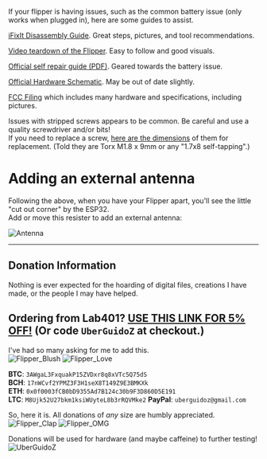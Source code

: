 If your flipper is having issues, such as the common battery issue (only works when plugged in), here are some guides to assist.

[iFixIt Disassembly Guide](https://www.ifixit.com/Guide/Flipper+Zero+Disassembly/151455). Great steps, pictures, and tool recommendations.

[Video teardown of the Flipper](https://www.youtube.com/watch?v=38pHe7M4vl8). Easy to follow and good visuals.

[Official self repair guide (PDF)](https://cdn.flipperzero.one/self-repair-guide.pdf). Geared towards the battery issue.

[Official Hardware Schematic](https://docs.flipperzero.one/development/hardware/schematic). May be out of date slightly.

[FCC Filing](https://fccid.io/2A2V6-FZ) which includes many hardware and specifications, including pictures.

Issues with stripped screws appears to be common. Be careful and use a quality screwdriver and/or bits!<br>
If you need to replace a screw, [here are the dimensions](https://user-images.githubusercontent.com/57457139/174870632-501c9aad-ded6-46b5-8618-ba4aa8efa1e4.png) of them for replacement. (Told they are Torx M1.8 x 9mm or any "1.7x8 self-tapping".)

# Adding an external antenna

Following the above, when you have your Flipper apart, you'll see the little "cut out corner" by the ESP32.<br>
Add or move this resister to add an external antenna:

![Antenna](https://user-images.githubusercontent.com/57457139/208997871-a667b88b-fd31-412d-8a1e-fabb17223a96.jpg)

-----

## Donation Information

Nothing is ever expected for the hoarding of digital files, creations I have made, or the people I may have helped.

## Ordering from Lab401? [USE THIS LINK FOR 5% OFF!](https://lab401.com/r?id=vsmgoc) (Or code `UberGuidoZ` at checkout.)

I've had so many asking for me to add this.<br>
![Flipper_Blush](https://user-images.githubusercontent.com/57457139/183561666-4424a3cc-679b-4016-a368-24f7e7ad0a88.jpg) ![Flipper_Love](https://user-images.githubusercontent.com/57457139/183561692-381d37bd-264f-4c88-8877-e58d60d9be6e.jpg)

**BTC**: `3AWgaL3FxquakP15ZVDxr8q8xVTc5Q75dS`<br>
**BCH**: `17nWCvf2YPMZ3F3H1seX8T149Z9E3BMKXk`<br>
**ETH**: `0x0f0003fCB0bD9355Ad7B124c30b9F3D860D5E191`<br>
**LTC**: `M8Ujk52U27bkm1ksiWUyteL8b3rRQVMke2`
**PayPal**: `uberguidoz@gmail.com`

So, here it is. All donations of *any* size are humbly appreciated.<br>
![Flipper_Clap](https://user-images.githubusercontent.com/57457139/183561789-2e853ede-8ef7-41e8-a67c-716225177e5d.jpg) ![Flipper_OMG](https://user-images.githubusercontent.com/57457139/183561787-e21bdc1e-b316-4e67-b327-5129503d0313.jpg)

Donations will be used for hardware (and maybe caffeine) to further testing!<br>
![UberGuidoZ](https://cdn.discordapp.com/emojis/1000632669622767686.gif)